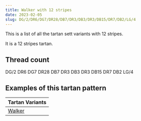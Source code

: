 ```yaml
---
title: Walker with 12 stripes
date: 2023-02-05
slug: DG/2/DR6/DG7/DR28/DB7/DR3/DB3/DR3/DB15/DR7/DB2/LG/4
---
```

This is a list of all the tartan sett variants with 12 stripes.

It is a 12 stripes tartan.


## Thread count
DG/2 DR6 DG7 DR28 DB7 DR3 DB3 DR3 DB15 DR7 DB2 LG/4

## Examples of this tartan pattern

| Tartan Variants |
|---------------|
| [Walker](/variants/dg/2/dr6/dg7/dr28/db7/dr3/db3/dr3/db15/dr7/db2/lg/4-db000030-dg004010-dr900030-lg908000)||
